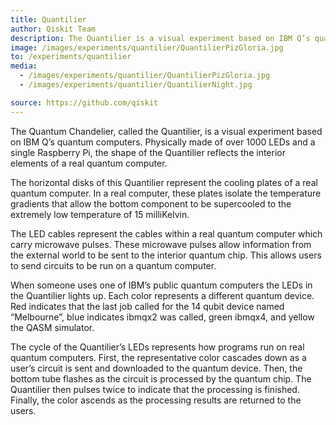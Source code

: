```yaml
---
title: Quantilier
author: Qiskit Team
description: The Quantilier is a visual experiment based on IBM Q’s quantum computers. Physically made of over 1000 LEDs and a Raspberry Pi, the shape of the Quantilier reflects the interior elements of a real quantum computer.
image: /images/experiments/quantilier/QuantilierPizGloria.jpg
to: /experiments/quantilier
media:
  - /images/experiments/quantilier/QuantilierPizGloria.jpg
  - /images/experiments/quantilier/QuantilierNight.jpg

source: https://github.com/qiskit
---
```

The Quantum Chandelier, called the Quantilier, is a visual experiment based on IBM Q’s quantum computers. Physically made of over 1000 LEDs and a single Raspberry Pi, the shape of the Quantilier reflects the interior elements of a real quantum computer.

The horizontal disks of this Quantilier represent the cooling plates of a real quantum computer. In a real computer, these plates isolate the temperature gradients that allow the bottom component to be supercooled to the extremely low temperature of 15 milliKelvin.

The LED cables represent the cables within a real quantum computer which carry microwave pulses. These microwave pulses allow information from the external world to be sent to the interior quantum chip. This allows users to send circuits to be run on a quantum computer.

When someone uses one of IBM’s public quantum computers the LEDs in the Quantilier lights up. Each color represents a different quantum device. Red indicates that the last job called for the 14 qubit device named “Melbourne”, blue indicates ibmqx2 was called, green ibmqx4, and yellow the QASM simulator.

The cycle of the Quantilier’s LEDs represents how programs run on real quantum computers. First, the representative color cascades down as a user’s circuit is sent and downloaded to the quantum device. Then, the bottom tube flashes as the circuit is processed by the quantum chip. The Quantilier then pulses twice to indicate that the processing is finished. Finally, the color ascends as the processing results are returned to the users.
